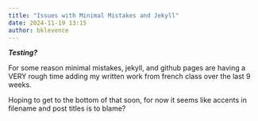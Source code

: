 ```yaml
---
title: "Issues with Minimal Mistakes and Jekyll"
date: 2024-11-19 13:15
author: bklevence
---
```


***Testing?***

For some reason minimal mistakes, jekyll, and github pages are having a VERY rough time adding my written work from french class over the last 9 weeks.

Hoping to get to the bottom of that soon, for now it seems like accents in filename and post titles is to blame? 
